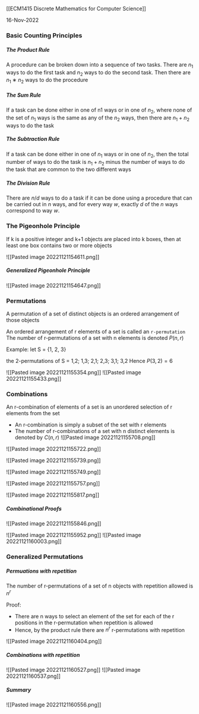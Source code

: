 [[ECM1415 Discrete Mathematics for Computer Science]]

16-Nov-2022


### Basic Counting Principles

##### The Product Rule

A procedure can be broken down into a sequence of two tasks. There are $n_1$ ways to do the first task and $n_2$ ways to do the second task. Then there are $n_1 ∗ n_2$ ways to do the procedure

##### The Sum Rule

If a task can be done either in one of n1 ways or in one of $n_2$, where none of the set of $n_1$ ways is the same as any of the $n_2$ ways, then there are $n_1 + n_2$ ways to do the task

##### The Subtraction Rule

If a task can be done either in one of $n_1$ ways or in one of $n_2$, then the total number of ways to do the task is $n_1 + n_2$ minus the number of ways to do the task that are common to the two different ways

##### The Division Rule

There are $n/d$ ways to do a task if it can be done using a procedure that can be carried out in $n$ ways, and for every way $w$, exactly $d$ of the $n$ ways correspond to way $w$.


### The Pigeonhole Principle

If  k is a positive integer and k+1 objects are placed into k boxes, then at least one box contains two or more objects

![[Pasted image 20221121154611.png]]

##### Generalized Pigeonhole Principle

![[Pasted image 20221121154647.png]]


### Permutations

A permutation of a set of distinct objects is an ordered arrangement of those objects

An ordered arrangement of r elements of a set is called an `r-permutation`
The number of r-permutations of a set with n elements is denoted $P(n,r)$

Example: let S = {1, 2, 3}

the 2-permutations of S = 1,2; 1,3; 2,1; 2,3; 3,1; 3,2
Hence $P(3,2) = 6$

![[Pasted image 20221121155354.png]]
![[Pasted image 20221121155433.png]]


### Combinations

An r-combination of elements of a set is an unordered selection of r elements from the set

- An r-combination is simply a subset of the set with r elements
- The number of r-combinations of a set with n distinct elements is denoted by $C(n,r)$
![[Pasted image 20221121155708.png]]

![[Pasted image 20221121155722.png]]

![[Pasted image 20221121155739.png]]

![[Pasted image 20221121155749.png]]

![[Pasted image 20221121155757.png]]

![[Pasted image 20221121155817.png]]

##### Combinational Proofs

![[Pasted image 20221121155846.png]]

![[Pasted image 20221121155952.png]]
![[Pasted image 20221121160003.png]]


### Generalized Permutations

##### Permuations with repetition

The number of r-permutations of a set of n objects with repetition allowed is $n^r$

Proof:
- There are n ways to select an element of the set for each of the r positions in the r-permutation when repetition is allowed
- Hence, by the product rule there are $n^r$ r-permutations with repetition

![[Pasted image 20221121160404.png]]

##### Combinations with repetition

![[Pasted image 20221121160527.png]]
![[Pasted image 20221121160537.png]]

##### Summary

![[Pasted image 20221121160556.png]]
